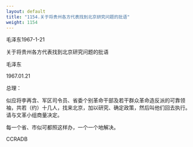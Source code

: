 ```yaml
---
layout: default
title: "1154.关于将贵州各方代表找到北京研究问题的批语"
weight: 1154
---
```


毛泽东1967-1-21

关于将贵州各方代表找到北京研究问题的批语

毛泽东

1967.01.21

总理：

似应将李再含、军区司令员、省委个别革命干部及若干群众革命造反派的可靠领袖，共若（约）十几人，找来北京，加以研究、确定政策，然后叫他们回去执行。请与文革小组商量决定。

每一个省、市似可都照这样办，一个一个地解决。

CCRADB

